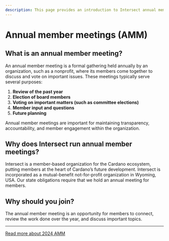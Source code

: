 ```yaml
---
description: This page provides an introduction to Intersect annual member meetings
---
```


# Annual member meetings (AMM)

## What is an annual member meeting?

An annual member meeting is a formal gathering held annually by an organization, such as a nonprofit, where its members come together to discuss and vote on important issues. These meetings typically serve several purposes:

1. **Review of the past year**
2. **Election of board members**
3. **Voting on important matters (such as committee elections)**
4. **Member input and questions**
5. **Future planning**

Annual member meetings are important for maintaining transparency, accountability, and member engagement within the organization.

## Why does Intersect run annual member meetings?

Intersect is a member-based organization for the Cardano ecosystem, putting members at the heart of Cardano’s future development. Intersect is incorporated as a mutual-benefit not-for-profit organization in Wyoming, USA. Our state obligations require that we hold an annual meeting for members.

## Why should you join?

The annual member meeting is an opportunity for members to connect, review the work done over the year, and discuss important topics.

***

[Read more about 2024 AMM](https://intersectmbo.org/news/intersects-annual-member-meetings)
